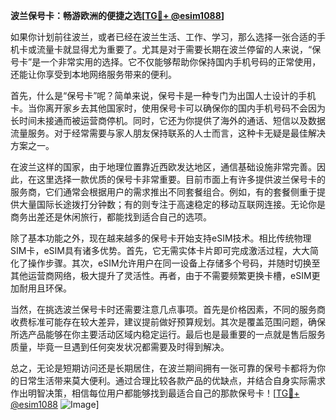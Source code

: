 **波兰保号卡：畅游欧洲的便捷之选[[TG💪+ @esim1088](https://t.me/s/esim1088)]**

如果你计划前往波兰，或者已经在波兰生活、工作、学习，那么选择一张合适的手机卡或流量卡就显得尤为重要了。尤其是对于需要长期在波兰停留的人来说，“保号卡”是一个非常实用的选择。它不仅能够帮助你保持国内手机号码的正常使用，还能让你享受到本地网络服务带来的便利。

首先，什么是“保号卡”呢？简单来说，保号卡是一种专门为出国人士设计的手机卡。当你离开家乡去其他国家时，使用保号卡可以确保你的国内手机号码不会因为长时间未接通而被运营商停机。同时，它还为你提供了海外的通话、短信以及数据流量服务。对于经常需要与家人朋友保持联系的人士而言，这种卡无疑是最佳解决方案之一。

在波兰这样的国家，由于地理位置靠近西欧发达地区，通信基础设施非常完善。因此，在这里选择一款优质的保号卡非常重要。目前市面上有许多提供波兰保号卡的服务商，它们通常会根据用户的需求推出不同套餐组合。例如，有的套餐侧重于提供大量国际长途拨打分钟数；有的则专注于高速稳定的移动互联网连接。无论你是商务出差还是休闲旅行，都能找到适合自己的选项。

除了基本功能之外，现在越来越多的保号卡开始支持eSIM技术。相比传统物理SIM卡，eSIM具有诸多优势。首先，它无需实体卡片即可完成激活过程，大大简化了操作步骤。其次，eSIM允许用户在同一设备上存储多个号码，并随时切换至其他运营商网络，极大提升了灵活性。再者，由于不需要频繁更换卡槽，eSIM更加耐用且环保。

当然，在挑选波兰保号卡时还需要注意几点事项。首先是价格因素，不同的服务商收费标准可能存在较大差异，建议提前做好预算规划。其次是覆盖范围问题，确保所选产品能够在你主要活动区域内稳定运行。最后也是最重要的一点就是售后服务质量，毕竟一旦遇到任何突发状况都需要及时得到解决。

总之，无论是短期访问还是长期居住，在波兰期间拥有一张可靠的保号卡都将为你的日常生活带来莫大便利。通过合理比较各款产品的优缺点，并结合自身实际需求作出明智决策，相信每位用户都能够找到最适合自己的那款保号卡！[[TG💪+ @esim1088](https://t.me/s/esim1088) ![Image](https://i.postimg.cc/4NQfJmqS/Snipaste-2025-05-13-00-14-12.png)]